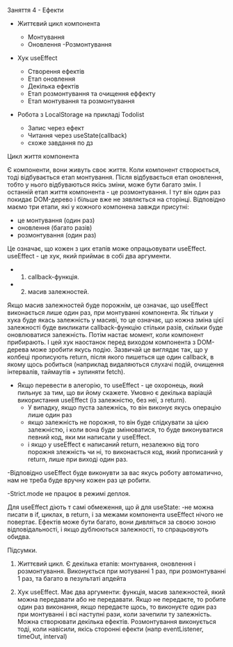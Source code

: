 Заняття 4 - Ефекти

- Життєвий цикл компонента

  - Монтування
  - Оновлення
    -Розмонтування

- Хук useEffect

  - Створення ефектів
  - Етап оновлення
  - Декілька ефектів
  - Етап розмонтування та очищення еффекту
  - Етап монтування та розмонтування

- Робота з LocalStorage на прикладі Todolist

  - Запис через ефект
  - Читання через useState(callback)
  - схоже завдання по дз

Цикл життя компонента

Є компоненти, вони живуть своє життя. Коли компонент
створюється, тоді відбувається етап монтування. Після
відбувається етап оновлення, тобто у нього відбуваються
якісь зміни, може бути багато змін. І останній етап
життя компонента - це розмонтування. І тут він один раз
покидає DOM-дерево і більше вже не зявляється на сторінці.
Відповідно маємо три етапи, які у кожного компонена завжди
присутні:

- це монтування (один раз)
- оновлення (багато разів)
- розмонтування (один раз)

Це означає, що кожен з цих етапів може опрацьовувати useEffect.
useEffect - це хук, який приймає в собі два аргументи.

- 1. callback-функція.
- 2. масив залежностей.

Якщо масив залежностей буде порожнім, це означає, що useEffect
виконається лише один раз, при монтуванні компонента.
Як тільки у хука буде якась залежність у масиві, то це означає,
що кожна зміна цієї залежності буде викликати callback-функцію
стільки разів, скільки буде оновлюватися залежність.
Потім настає момент, коли компонент прибирають. І цей хук
наостанок перед виходом компонента з DOM-дерева може зробити
якусь подію. Зазвичай це виглядає так, що у колбеці
прописують return, після якого пишеться ще один callback, в
якому щось робиться (наприклад видаляються слухачі подій,
очищення інтервалів, таймаутів + зупиняти fetch).

- Якщо перевести в алегорію, то useEffect - це охоронець,
  який пильнує за тим, що ви йому скажете. Умовно є декілька
  варіацій використання useEffect (із залежністю, без неї,
  з return).
  - У випадку, якщо пуста залежнісь, то він виконує якусь
    операцію лише один раз
  - якщо залежність не порожня, то він буде слідкувати
    за цією залежністю, і коли вона буде змінюватися, то буде
    виконуватися певний код, яки ми написали у useEffect.
  - і якщо у useEffect є написаний return, незалежно від
    того порожня злежність чи ні, то виконається код, який
    прописаний у return, лише при виході один раз.

-Відповідно useEffect буде виконувти за вас якусь роботу
автоматично, нам не треба буде вручну кожен раз це робити.

-Strict.mode не працює в режимі деплоя.

Для useEffect діють т самі обмеження, що й для useState:
-не можна писати в if, циклах, в return, і за межами компонента
useEffect нічого не повертає.
Ефектів може бути багато, вони дивляться за своєю зоною
відповідальності, і якщо дублюються залежності, то
спрацьовують обидва.

Підсумки.

1. Життєвий цикл. Є декілька етапів: монтування, оновлення і
   розмонтування. Виконується при мотуванні 1 раз, при
   розмонтуванні 1 раз, та багато в пезультаті апдейта

2. Хук useEffect. Має два аргументи: функція, масив залежностей,
   який можна передавати або не передавати. Якщо не передаєте, то
   робите один раз виконання, якщо передаєте щось, то виконуєте
   один раз при монтуванні і всі наступні рази, коли зачепили ту
   залежність. Можна створювати декілька ефектів. Розмонтування
   виконується тоді, коли навісили, якісь сторонні ефекти (напр
   eventListener, timeOut, interval)
